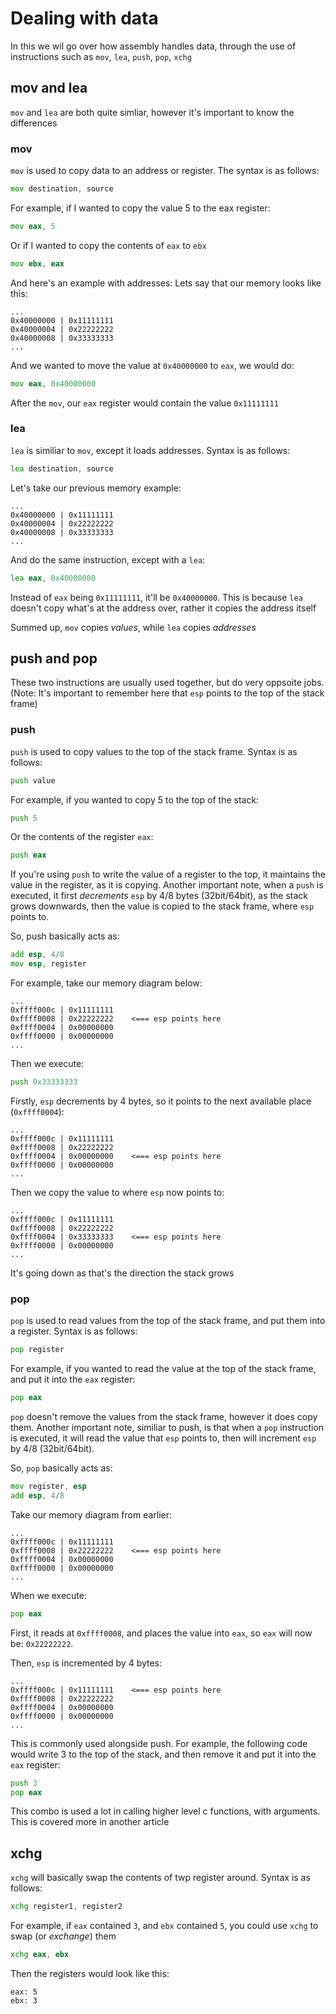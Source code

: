 # Dealing with data

In this we wil go over how assembly handles data, through the use of instructions such as `mov`, `lea`, `push`, `pop`, `xchg`

## mov and lea

`mov` and `lea` are both quite simliar, however it's important to know the differences

### mov
`mov` is used to copy data to an address or register. The syntax is as follows:

```asm
mov destination, source
```

 For example, if I wanted to copy the value 5 to the eax register:
 ```asm
 mov eax, 5
 ```
 
 Or if I wanted to copy the contents of `eax` to `ebx`
 ```asm
 mov ebx, eax
 ```
 And here's an example with addresses:
 Lets say that our memory looks like this:
 ```
 ...
 0x40000000 | 0x11111111
 0x40000004 | 0x22222222
 0x40000008 | 0x33333333
 ...
 ```
 And we wanted to move the value at `0x40000000` to `eax`, we would do:
 ```asm
 mov eax, 0x40000000
 ```
 After the `mov`, our `eax` register would contain the value `0x11111111`
 
 ### lea
 
 `lea` is similiar to `mov`, except it loads addresses. Syntax is as follows:
 ```asm
 lea destination, source
 ```
 Let's take our previous memory example:
 ```
 ...
 0x40000000 | 0x11111111
 0x40000004 | 0x22222222
 0x40000008 | 0x33333333
 ...
 ```
 And do the same instruction, except with a `lea`:
 ```asm
 lea eax, 0x40000000
 ```
 Instead of `eax` being `0x11111111`, it'll be `0x40000000`. This is because `lea` doesn't copy what's at the address over, rather it copies the address itself
 
 
 Summed up, `mov` copies *values*, while `lea` copies *addresses*
 
 ## push and pop
 
 These two instructions are usually used together, but do very oppsoite jobs. 
 (Note: It's important to remember here that `esp` points to the top of the stack frame)
 
 ### push
 `push` is used to copy values to the top of the stack frame. Syntax is as follows:
 
 ```asm
 push value
 ```
 
 For example, if you wanted to copy 5 to the top of the stack:
 ```asm
 push 5
 ```
 
 Or the contents of the register `eax`:
 ```asm
 push eax
 ```
 
 If you're using `push` to write the value of a register to the top, it maintains the value in the register, as it is copying. Another important note, when a `push` is executed, it first *decrements* `esp` by 4/8 bytes (32bit/64bit), as the stack grows downwards, then the value is copied to the stack frame, where `esp` points to. 
 
 So, push basically acts as:
 ```asm
 add esp, 4/8
 mov esp, register
 ```
 
 For example, take our memory diagram below:
 ```
 ...
 0xffff000c | 0x11111111
 0xffff0008 | 0x22222222    <=== esp points here
 0xffff0004 | 0x00000000
 0xffff0000 | 0x00000000
 ...
 ```
 
 Then we execute:
 ```asm
 push 0x33333333
 ```
 Firstly, `esp` decrements by 4 bytes, so it points to the next available place (`0xffff0004`):
 ```
 ...
 0xffff000c | 0x11111111
 0xffff0008 | 0x22222222
 0xffff0004 | 0x00000000    <=== esp points here
 0xffff0000 | 0x00000000
 ...
 ```
 
 Then we copy the value to where `esp` now points to:
 ```
 ...
 0xffff000c | 0x11111111
 0xffff0008 | 0x22222222
 0xffff0004 | 0x33333333    <=== esp points here
 0xffff0000 | 0x00000000
 ...
 ```
 
 It's going down as that's the direction the stack grows
 
 ### pop
 
 `pop` is used to read values from the top of the stack frame, and put them into a register. Syntax is as follows:
 
 ```asm
 pop register
 ```
 
 For example, if you wanted to read the value at the top of the stack frame, and put it into the `eax` register:
 ```asm
 pop eax
 ```
 
 `pop` doesn't remove the values from the stack frame, however it does copy them. Another important note, similiar to push, is that when a `pop` instruction is executed, it will read the value that `esp` points to, then will increment `esp` by 4/8 (32bit/64bit). 

So, `pop` basically acts as:

```asm
mov register, esp
add esp, 4/8
```

 Take our memory diagram from earlier:
 
 ```
 ...
 0xffff000c | 0x11111111
 0xffff0008 | 0x22222222    <=== esp points here
 0xffff0004 | 0x00000000
 0xffff0000 | 0x00000000
 ...
 ```
 When we execute:
 ```asm
 pop eax
 ```
 First, it reads at `0xffff0008`, and places the value into `eax`, so `eax` will now be: `0x22222222`.
 
 Then, `esp` is incremented by 4 bytes:
 
 ```
 ...
 0xffff000c | 0x11111111    <=== esp points here
 0xffff0008 | 0x22222222
 0xffff0004 | 0x00000000
 0xffff0000 | 0x00000000
 ...
 ```
 
 This is commonly used alongside push. For example, the following code would write 3 to the top of the stack, and then remove it and put it into the `eax` register:
 ```asm
 push 3
 pop eax
 ```
 
 This combo is used a lot in calling higher level c functions, with arguments. This is covered more in another article
 
 ## xchg
 
 `xchg` will basically swap the contents of twp register around. Syntax is as follows:
 
 ```asm
 xchg register1, register2
 ```
 For example, if `eax` contained `3`, and `ebx` contained `5`, you could use `xchg` to swap (or *exchange*) them
 
 ```asm
 xchg eax, ebx
 ```
 Then the registers would look like this:
 ```
 eax: 5
 ebx: 3
 ```
 
